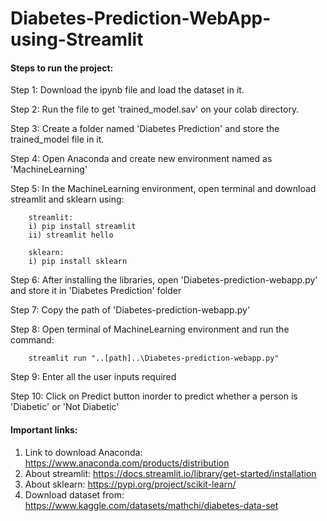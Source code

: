# Diabetes-Prediction-WebApp-using-Streamlit

#### Steps to run the project:

Step 1: Download the ipynb file and load the dataset in it.

Step 2: Run the file to get 'trained_model.sav' on your colab directory.

Step 3: Create a folder named 'Diabetes Prediction' and store the trained_model file in it.

Step 4: Open Anaconda and create new environment named as 'MachineLearning'

Step 5: In the MachineLearning environment, open terminal and download streamlit and sklearn using:

        streamlit:
        i) pip install streamlit
        ii) streamlit hello
        
        sklearn:
        i) pip install sklearn

Step 6: After installing the libraries, open 'Diabetes-prediction-webapp.py' and store it in 'Diabetes Prediction' folder

Step 7: Copy the path of 'Diabetes-prediction-webapp.py'

Step 8: Open terminal of MachineLearning environment and run the command:

        streamlit run "..[path]..\Diabetes-prediction-webapp.py"
        
Step 9: Enter all the user inputs required 

Step 10: Click on Predict button inorder to predict whether a person is 'Diabetic' or 'Not Diabetic'

#### Important links:

1. Link to download Anaconda: https://www.anaconda.com/products/distribution
2. About streamlit: https://docs.streamlit.io/library/get-started/installation
3. About sklearn: https://pypi.org/project/scikit-learn/
4. Download dataset from: https://www.kaggle.com/datasets/mathchi/diabetes-data-set

